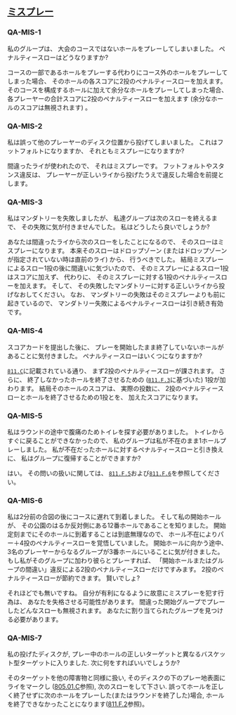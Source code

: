 ## [ミスプレー](811)

### QA-MIS-1
私のグループは、
大会のコースではないホールをプレーしてしまいました。
ペナルティースローはどうなりますか?

コースの一部であるホールをプレーする代わりにコース外のホールをプレーしてしまった場合、
そのホールの各スコアに2投のペナルティースローを加えます。
そのコースを構成するホールに加えて余分なホールをプレーしてしまった場合、
各プレーヤーの合計スコアに2投のペナルティースローを加えます
(余分なホールのスコアは無視されます)
。

### QA-MIS-2
私は誤って他のプレーヤーのディスク位置から投げてしまいました。
これはフットフォルトになりますか、
それともミスプレーになりますか?

間違ったライが使われたので、
それはミスプレーです。
フットフォルトやスタンス違反は、
プレーヤーが正しいライから投げたうえで違反した場合を前提とします。

### QA-MIS-3
私はマンダトリーを失敗しましたが、
私達グループは次のスローを終えるまで、
その失敗に気が付きませんでした。
私はどうしたら良いでしょうか?

あなたは間違ったライから次のスローをしたことになるので、
そのスローはミスプレーになります。
本来そのスローはドロップゾーン
(またはドロップゾーンが指定されていない時は直前のライ)
から、
行うべきでした。
結局ミスプレーによるスロー1投の後に間違いに気づいたので、
そのミスプレーによるスロー1投はスコアに加えず、
代わりに、
そのミスプレーに対する1投のペナルティースローを加えます。
そして、
その失敗したマンダトリーに対する正しいライから投げなおしてください。
なお、
マンダトリーの失敗はそのミスプレーよりも前に起きているので、
マンダトリー失敗によるペナルティースローは引き続き有効です。

### QA-MIS-4
スコアカードを提出した後に、
プレーを開始したまま終了していないホールがあることに気付きました。
ペナルティースローはいくつになりますか?

[`811.C`](811)に記載されている通り、
まず2投のペナルティースローが課されます。
さらに、
終了しなかったホールを終了させるための
([`811.F.3`](811)に基づいた)
1投が加わります。
結局そのホールのスコアは、
実際の投数に、
2投のペナルティースローとホールを終了させるための1投とを、
加えたスコアになります。

### QA-MIS-5
私はラウンドの途中で腹痛のためトイレを探す必要がありました。
トイレからすぐに戻ることができなかったので、
私のグループは私が不在のまま1ホールプレーしました。
私が不在だったホールに対するペナルティースローと引き換えに、
私はグループに復帰することができますか?

はい。
その問いの扱いに関しては、
[`811.F.5`](811)および[`811.F.6`](811)を参照してください。

### QA-MIS-6
私は2分前の合図の後にコースに遅れて到着しました。
そして私の開始ホールが、
その公園のはるか反対側にある12番ホールであることを知りました。
開始定刻までにそのホールに到着することは到底無理なので、
ホール不在によりパー＋4投のペナルティースローを覚悟していました。
開始ホールに向かう途中、
3名のプレーヤーからなるグループが3番ホールにいることに気が付きました。
もし私がそのグループに加わり彼らとプレーすれば、
「開始ホールまたはグループの間違い」違反による2投のペナルティースローだけですみます。
2投のペナルティースローが節約できます。
賢いでしょ?

それほどでも無いですね。
自分が有利になるように故意にミスプレーを犯す行為は、
あなたを失格させる可能性があります。
間違った開始グループでプレーしたどんなスローも無視されます。
あなたに割り当てられたグループを見つける必要があります。

### QA-MIS-7
私の投げたディスクが, プレー中のホールの正しいターゲットと異なるバスケット型ターゲットに入りました. 次に何をすればいいでしょうか?

そのターゲットを他の障害物と同様に扱い, そのディスクの下のプレー地表面にライをマークし ([805.01.C](80501)参照), 次のスローをして下さい. 誤ってホールを正しく終了せずに次のホールをプレーした(またはラウンドを終了した)場合, ホールを終了できなかったことになります([811.F.2](811)参照)。
